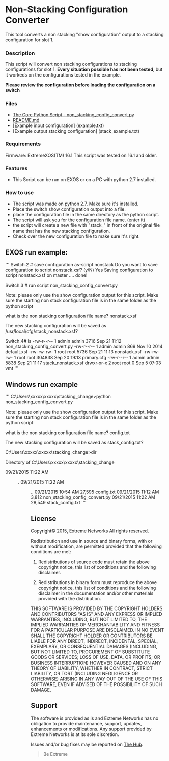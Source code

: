 # Non-Stacking Configuration Converter
This tool converts a non stacking "show configuration" output to a stacking configuration for slot 1.

### Description
This script will convert non stacking configurations to stacking configurations for slot 1.
**Every situation possible has not been tested**, but it workeds on the configurations tested in the example.

**Please review the configuration before loading the configuration on a switch**

### Files
* [The Core Python Script - non_stacking_config_convert.py](non_stacking_config_convert.py)
* [README.md](README.md)
* [Example input configuration] (example.txt)
* [Example output stacking configuration] (stack_example.txt)

### Requirements
Firmware: ExtremeXOS(TM) 16.1
This script was tested on 16.1 and older.

### Features
* This Script can be run on EXOS or on a PC with python 2.7 installed. 
 

### How to use
* The script was made on python 2.7.  Make sure it's installed.
* Place the switch show configuration output into a file.
* place the configuration file in the same directory as the python script.
* The script will ask you for the configuration file name. (enter it)
* the script will create a new file with "stack_" in front of the original file name that has the new stacking configuration.
* Check over the new configuration file to make sure it's right.

## EXOS run example:
'''
Switch.2 # save configuration as-script nonstack
Do you want to save configuration to script nonstack.xsf? (y/N) Yes
Saving configuration to script nonstack.xsf on master .... done!

Switch.3 # run script non_stacking_config_convert.py

Note: please only use the show configuration output for this script.
      Make sure the starting non stack configuration file is in the same folder as the python script

what is the non stacking configuration file name? nonstack.xsf

The new stacking configuration will be saved as /usr/local/cfg/stack_nonstack.xsf?

Switch.4# ls
-rw-r--r--    1 admin    admin        3716 Sep 21 11:12 non_stacking_config_convert.py
-rw-r--r--    1 admin    admin         869 Nov 10  2014 default.xsf
-rw-rw-rw-    1 root     root         5736 Sep 21 11:13 nonstack.xsf
-rw-rw-rw-    1 root     root       304838 Sep 20 19:13 primary.cfg
-rw-r--r--    1 admin    admin        5838 Sep 21 11:17 stack_nonstack.xsf
drwxr-xr-x    2 root     root            0 Sep  5 07:03 vmt
'''

## Windows run example
'''
C:\Users\xxxxx\xxxxx\stacking_change>python non_stacking_config_convert.py

Note: please only use the show configuration output for this script.
      Make sure the starting non stack configuration file is in the same folder as the python script

what is the non stacking configuration file name? config.txt

The new stacking configuration will be saved as stack_config.txt?

C:\Users\xxxxx\xxxxx\stacking_change>dir

 Directory of C:\Users\xxxxx\xxxxx\stacking_change

09/21/2015  11:22 AM    <DIR>          .
09/21/2015  11:22 AM    <DIR>          ..
09/21/2015  10:54 AM            27,595 config.txt
09/21/2015  11:12 AM             3,812 non_stacking_config_convert.py
09/21/2015  11:22 AM            28,549 stack_config.txt
'''

## License
Copyright© 2015, Extreme Networks
All rights reserved.

Redistribution and use in source and binary forms, with or without modification,
are permitted provided that the following conditions are met:

1. Redistributions of source code must retain the above copyright notice, this
list of conditions and the following disclaimer.

2. Redistributions in binary form must reproduce the above copyright notice,
this list of conditions and the following disclaimer in the documentation
and/or other materials provided with the distribution.

THIS SOFTWARE IS PROVIDED BY THE COPYRIGHT HOLDERS AND CONTRIBUTORS "AS IS" AND
ANY EXPRESS OR IMPLIED WARRANTIES, INCLUDING, BUT NOT LIMITED TO, THE IMPLIED
WARRANTIES OF MERCHANTABILITY AND FITNESS FOR A PARTICULAR PURPOSE ARE
DISCLAIMED. IN NO EVENT SHALL THE COPYRIGHT HOLDER OR CONTRIBUTORS BE LIABLE
FOR ANY DIRECT, INDIRECT, INCIDENTAL, SPECIAL, EXEMPLARY, OR CONSEQUENTIAL
DAMAGES (INCLUDING, BUT NOT LIMITED TO, PROCUREMENT OF SUBSTITUTE GOODS OR
SERVICES; LOSS OF USE, DATA, OR PROFITS; OR BUSINESS INTERRUPTION) HOWEVER
CAUSED AND ON ANY THEORY OF LIABILITY, WHETHER IN CONTRACT, STRICT LIABILITY,
OR TORT (INCLUDING NEGLIGENCE OR OTHERWISE) ARISING IN ANY WAY OUT OF THE USE
OF THIS SOFTWARE, EVEN IF ADVISED OF THE POSSIBILITY OF SUCH DAMAGE.

## Support
The software is provided as is and Extreme Networks has no obligation to provide
maintenance, support, updates, enhancements or modifications.
Any support provided by Extreme Networks is at its sole discretion.

Issues and/or bug fixes may be reported on [The Hub](https://community.extremenetworks.com/extreme).

>Be Extreme
